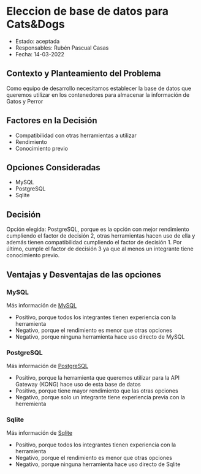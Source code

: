 # Eleccion de base de datos para Cats&Dogs

* Estado: aceptada
* Responsables: Rubén Pascual Casas
* Fecha: 14-03-2022


## Contexto y Planteamiento del Problema

Como equipo de desarrollo necesitamos establecer la base de datos que queremos utilizar en los contenedores para almacenar la información de Gatos y Perror

## Factores en la Decisión 

* Compatibilidad con otras herramientas a utilizar
* Rendimiento
* Conocimiento previo

## Opciones Consideradas

* MySQL
* PostgreSQL
* Sqlite

## Decisión

 Opción elegida: PostgreSQL, porque es la opción con mejor rendimiento cumpliendo el factor de decisión 2, otras herramientas hacen uso de ella y además tienen compatibilidad cumpliendo el factor de decisión 1. Por último, cumple el factor de decisión 3 ya que al menos un integrante tiene conocimiento previo.

## Ventajas y Desventajas de las opciones

### MySQL

Más información de [MySQL](https://www.mysql.com/)

* Positivo, porque todos los integrantes tienen experiencia con la herramienta
* Negativo, porque el rendimiento es menor que otras opciones
* Negativo, porque ninguna herramienta hace uso directo de MySQL

### PostgreSQL

Más información de [PostgreSQL](https://www.postgresql.org/)

* Positivo, porque la herramienta que queremos utilizar para la API Gateway (KONG) hace uso de esta base de datos
* Positivo, porque tiene mayor rendimiento que las otras opciones
* Negativo, porque solo un integrante tiene experiencia previa con la herremienta

### Sqlite

Más información de [Sqlite](https://www.sqlite.org/index.html)

* Positivo, porque todos los integrantes tienen experiencia con la herramienta
* Negativo, porque el rendimiento es menor que otras opciones
* Negativo, porque ninguna herramienta hace uso directo de Sqlite